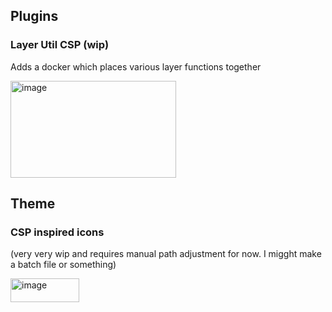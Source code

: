 ## Plugins

### Layer Util CSP (wip)
Adds a docker which places various layer functions together

<img width="265" height="155" alt="image" src="https://github.com/user-attachments/assets/a41b0345-bacd-4b16-8d2a-c63a3ace760d" />

## Theme

### CSP inspired icons
(very very wip and requires manual path adjustment for now. I migght make a batch file or something)

<img width="110" height="38" alt="image" src="https://github.com/user-attachments/assets/9ef0bc5c-e83f-4a1a-b3e8-e8c7135d0d51" />
